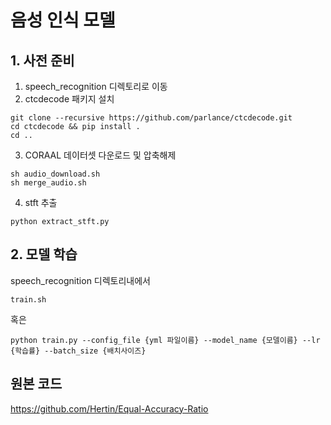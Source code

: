 # 음성 인식 모델

## 1. 사전 준비
1. speech_recognition 디렉토리로 이동 <br/>
2. ctcdecode 패키지 설치
```
git clone --recursive https://github.com/parlance/ctcdecode.git
cd ctcdecode && pip install .
cd ..
```
3. CORAAL 데이터셋 다운로드 및 압축해제
```
sh audio_download.sh 
sh merge_audio.sh
```
4. stft 추출
```
python extract_stft.py
```

## 2. 모델 학습
speech_recognition 디렉토리내에서
```
train.sh
```
혹은
```
python train.py --config_file {yml 파일이름} --model_name {모델이름} --lr {학습률} --batch_size {배치사이즈}
```

## 원본 코드
https://github.com/Hertin/Equal-Accuracy-Ratio
